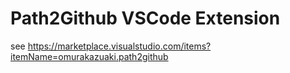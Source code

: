 # Path2Github VSCode Extension

see https://marketplace.visualstudio.com/items?itemName=omurakazuaki.path2github
